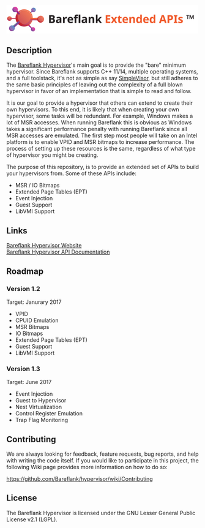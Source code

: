 <img src="https://github.com/Bareflank/extended_apis/raw/master/doc/images/bareflank_extended_apis_logo.jpg" width="501">

## Description

The [Bareflank Hypervisor](https://github.com/Bareflank/hypervisor)'s main 
goal is to provide the "bare" minimum hypervisor. Since Bareflank supports 
C++ 11/14, multiple operating systems, and a full toolstack, it's not as 
simple as say [SimpleVisor](https://github.com/ionescu007/SimpleVisor),
but still adheres to the same basic principles of leaving out the complexity 
of a full blown hypervisor in favor of an implementation that is simple to 
read and follow. 

It is our goal to provide a hypervisor that others can extend to create 
their own hypervisors. To this end, it is likely that when creating your
own hypervisor, some tasks will be redundant. For example, Windows 
makes a lot of MSR accesses. When running Bareflank this is obvious as
Windows takes a significant performance penalty with running Bareflank 
since all MSR accesses are emulated. The first step most people will take 
on an Intel platform is to enable VPID and MSR bitmaps to increase 
performance. The process of setting up these resources is the same, 
regardless of what type of hypervisor you might be creating. 

The purpose of this repository, is to provide an extended set of APIs to 
build your hypervisors from. Some of these APIs include:

- MSR / IO Bitmaps
- Extended Page Tables (EPT)
- Event Injection
- Guest Support
- LibVMI Support

## Links

[Bareflank Hypervisor Website](http://bareflank.github.io/hypervisor/) <br>
[Bareflank Hypervisor API Documentation](http://bareflank.github.io/hypervisor/html/)

## Roadmap

### Version 1.2

Target: Janurary 2017

- VPID
- CPUID Emulation
- MSR Bitmaps
- IO Bitmaps
- Extended Page Tables (EPT)
- Guest Support
- LibVMI Support

### Version 1.3

Target: June 2017

- Event Injection
- Guest to Hypervisor
- Nest Virtualization
- Control Register Emulation
- Trap Flag Monitoring

## Contributing

We are always looking for feedback, feature requests, bug reports, and
help with writing the code itself. If you would like to participate in
this project, the following Wiki page provides more information on how
to do so:

https://github.com/Bareflank/hypervisor/wiki/Contributing

## License

The Bareflank Hypervisor is licensed under the GNU Lesser General Public License
v2.1 (LGPL).

